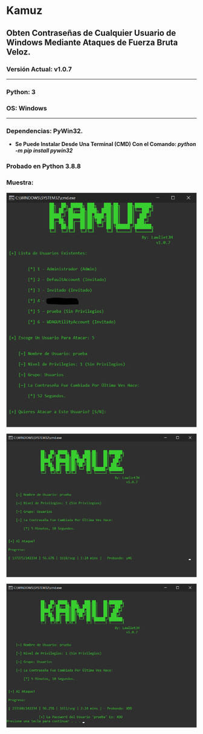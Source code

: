 # Kamuz
## Obten Contraseñas de Cualquier Usuario de Windows Mediante Ataques de Fuerza Bruta Veloz.
### Versión Actual: v1.0.7
- - -
### Python: 3 
### OS: Windows
- - -
### Dependencias: PyWin32.

  * __Se Puede Instalar Desde Una Terminal (CMD) Con el Comando: _python -m pip install pywin32___

### Probado en Python 3.8.8
### Muestra:

![menu](imgs/menu.png "Menu")

![attack_init](imgs/attack_init.png "Init")

![attack_end](imgs/attack_end.png "End")

